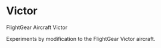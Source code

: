 # Victor
FlightGear Aircraft Victor

Experiments by modification to the FlightGear Victor aircraft.
